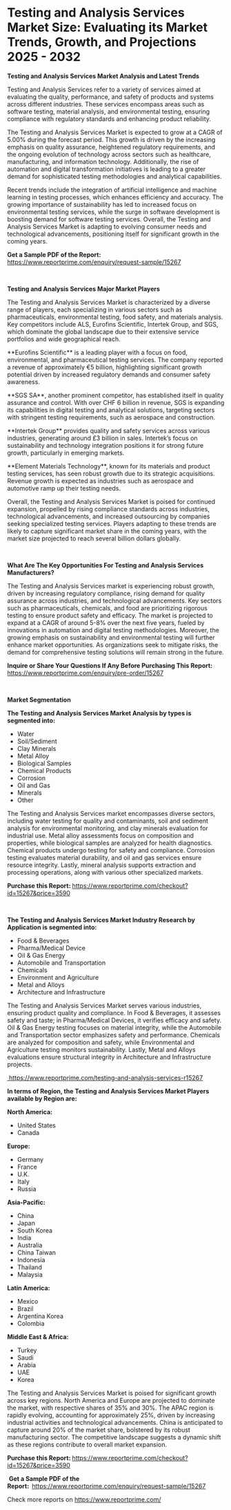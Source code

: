 <p><h1>Testing and Analysis Services Market Size: Evaluating its Market Trends, Growth, and Projections 2025 - 2032</h1></p><p><strong>Testing and Analysis Services Market Analysis and Latest Trends</strong></p>
<p><p>Testing and Analysis Services refer to a variety of services aimed at evaluating the quality, performance, and safety of products and systems across different industries. These services encompass areas such as software testing, material analysis, and environmental testing, ensuring compliance with regulatory standards and enhancing product reliability.</p><p>The Testing and Analysis Services Market is expected to grow at a CAGR of 5.00% during the forecast period. This growth is driven by the increasing emphasis on quality assurance, heightened regulatory requirements, and the ongoing evolution of technology across sectors such as healthcare, manufacturing, and information technology. Additionally, the rise of automation and digital transformation initiatives is leading to a greater demand for sophisticated testing methodologies and analytical capabilities.</p><p>Recent trends include the integration of artificial intelligence and machine learning in testing processes, which enhances efficiency and accuracy. The growing importance of sustainability has led to increased focus on environmental testing services, while the surge in software development is boosting demand for software testing services. Overall, the Testing and Analysis Services Market is adapting to evolving consumer needs and technological advancements, positioning itself for significant growth in the coming years.</p></p>
<p><strong>Get a Sample PDF of the Report:&nbsp;</strong> <a href="https://www.reportprime.com/enquiry/request-sample/15267?utm_campaign=3283&utm_medium=2&utm_source=Github&utm_content=ia&utm_term=20032025&utm_id=testing-and-analysis-services">https://www.reportprime.com/enquiry/request-sample/15267</a></p>
<p>&nbsp;</p>
<p><strong>Testing and Analysis Services Major Market Players</strong></p>
<p><p>The Testing and Analysis Services Market is characterized by a diverse range of players, each specializing in various sectors such as pharmaceuticals, environmental testing, food safety, and materials analysis. Key competitors include ALS, Eurofins Scientific, Intertek Group, and SGS, which dominate the global landscape due to their extensive service portfolios and wide geographical reach.</p><p>**Eurofins Scientific** is a leading player with a focus on food, environmental, and pharmaceutical testing services. The company reported a revenue of approximately €5 billion, highlighting significant growth potential driven by increased regulatory demands and consumer safety awareness.</p><p>**SGS SA**, another prominent competitor, has established itself in quality assurance and control. With over CHF 6 billion in revenue, SGS is expanding its capabilities in digital testing and analytical solutions, targeting sectors with stringent testing requirements, such as aerospace and construction.</p><p>**Intertek Group** provides quality and safety services across various industries, generating around £3 billion in sales. Intertek’s focus on sustainability and technology integration positions it for strong future growth, particularly in emerging markets.</p><p>**Element Materials Technology**, known for its materials and product testing services, has seen robust growth due to its strategic acquisitions. Revenue growth is expected as industries such as aerospace and automotive ramp up their testing needs.</p><p>Overall, the Testing and Analysis Services Market is poised for continued expansion, propelled by rising compliance standards across industries, technological advancements, and increased outsourcing by companies seeking specialized testing services. Players adapting to these trends are likely to capture significant market share in the coming years, with the market size projected to reach several billion dollars globally.</p></p>
<p>&nbsp;</p>
<p><strong>What Are The Key Opportunities For Testing and Analysis Services Manufacturers?</strong></p>
<p><p>The Testing and Analysis Services market is experiencing robust growth, driven by increasing regulatory compliance, rising demand for quality assurance across industries, and technological advancements. Key sectors such as pharmaceuticals, chemicals, and food are prioritizing rigorous testing to ensure product safety and efficacy. The market is projected to expand at a CAGR of around 5-8% over the next five years, fueled by innovations in automation and digital testing methodologies. Moreover, the growing emphasis on sustainability and environmental testing will further enhance market opportunities. As organizations seek to mitigate risks, the demand for comprehensive testing solutions will remain strong in the future.</p></p>
<p><strong>Inquire or Share Your Questions If Any Before Purchasing This Report:</strong> <a href="https://www.reportprime.com/enquiry/pre-order/15267?utm_campaign=3283&utm_medium=2&utm_source=Github&utm_content=ia&utm_term=20032025&utm_id=testing-and-analysis-services">https://www.reportprime.com/enquiry/pre-order/15267</a></p>
<p>&nbsp;</p>
<p><strong>Market Segmentation</strong></p>
<p><strong>The Testing and Analysis Services Market Analysis by types is segmented into:</strong></p>
<p><ul><li>Water</li><li>Soil/Sediment</li><li>Clay Minerals</li><li>Metal Alloy</li><li>Biological Samples</li><li>Chemical Products</li><li>Corrosion</li><li>Oil and Gas</li><li>Minerals</li><li>Other</li></ul></p>
<p><p>The Testing and Analysis Services market encompasses diverse sectors, including water testing for quality and contaminants, soil and sediment analysis for environmental monitoring, and clay minerals evaluation for industrial use. Metal alloy assessments focus on composition and properties, while biological samples are analyzed for health diagnostics. Chemical products undergo testing for safety and compliance. Corrosion testing evaluates material durability, and oil and gas services ensure resource integrity. Lastly, mineral analysis supports extraction and processing operations, along with various other specialized markets.</p></p>
<p><strong>Purchase this Report:&nbsp;</strong><a href="https://www.reportprime.com/checkout?id=15267&price=3590&utm_campaign=3283&utm_medium=2&utm_source=Github&utm_content=ia&utm_term=20032025&utm_id=testing-and-analysis-services">https://www.reportprime.com/checkout?id=15267&price=3590</a></p>
<p>&nbsp;</p>
<p><strong>The Testing and Analysis Services Market Industry Research by Application is segmented into:</strong></p>
<p><ul><li>Food & Beverages</li><li>Pharma/Medical Device</li><li>Oil & Gas Energy</li><li>Automobile and Transportation</li><li>Chemicals</li><li>Environment and Agriculture</li><li>Metal and Alloys</li><li>Architecture and Infrastructure</li></ul></p>
<p><p>The Testing and Analysis Services Market serves various industries, ensuring product quality and compliance. In Food & Beverages, it assesses safety and taste; in Pharma/Medical Devices, it verifies efficacy and safety. Oil & Gas Energy testing focuses on material integrity, while the Automobile and Transportation sector emphasizes safety and performance. Chemicals are analyzed for composition and safety, while Environmental and Agriculture testing monitors sustainability. Lastly, Metal and Alloys evaluations ensure structural integrity in Architecture and Infrastructure projects.</p></p>
<p><a href="https://www.reportprime.com/testing-and-analysis-services-r15267?utm_campaign=3283&utm_medium=2&utm_source=Github&utm_content=ia&utm_term=20032025&utm_id=testing-and-analysis-services">&nbsp;https://www.reportprime.com/testing-and-analysis-services-r15267</a></p>
<p><strong>In terms of Region, the Testing and Analysis Services Market Players available by Region are:</strong></p>
<p>
    <p> <strong> North America: </strong>
        <ul>
            <li>United States</li>
            <li>Canada</li>
        </ul>
        </p> 
    <p> <strong> Europe: </strong>
        <ul>
            <li>Germany</li>
            <li>France</li>
            <li>U.K.</li>
            <li>Italy</li>
            <li>Russia</li>
        </ul>
        </p> 
    <p> <strong> Asia-Pacific: </strong>
        <ul>
            <li>China</li>
            <li>Japan</li>
            <li>South Korea</li>
            <li>India</li>
            <li>Australia</li>
            <li>China Taiwan</li>
            <li>Indonesia</li>
            <li>Thailand</li>
            <li>Malaysia</li>
        </ul>
        </p> 
    <p> <strong> Latin America: </strong>
        <ul>
            <li>Mexico</li>
            <li>Brazil</li>
            <li>Argentina Korea</li>
            <li>Colombia</li>
        </ul>
        </p> 
    <p> <strong> Middle East & Africa: </strong>
        <ul>
            <li>Turkey</li>
            <li>Saudi</li>
            <li>Arabia</li>
            <li>UAE</li>
            <li>Korea</li>
        </ul>
    </p>
    </p>
<p><p>The Testing and Analysis Services Market is poised for significant growth across key regions. North America and Europe are projected to dominate the market, with respective shares of 35% and 30%. The APAC region is rapidly evolving, accounting for approximately 25%, driven by increasing industrial activities and technological advancements. China is anticipated to capture around 20% of the market share, bolstered by its robust manufacturing sector. The competitive landscape suggests a dynamic shift as these regions contribute to overall market expansion.</p></p>
<p><strong>Purchase this Report: </strong><a href="https://www.reportprime.com/checkout?id=15267&price=3590&utm_campaign=3283&utm_medium=2&utm_source=Github&utm_content=ia&utm_term=20032025&utm_id=testing-and-analysis-services">https://www.reportprime.com/checkout?id=15267&price=3590</a></p>
<p>&nbsp;<strong>Get a Sample PDF of the Report:&nbsp;&nbsp;</strong><a href="https://www.reportprime.com/enquiry/request-sample/15267?utm_campaign=3283&utm_medium=2&utm_source=Github&utm_content=ia&utm_term=20032025&utm_id=testing-and-analysis-services">https://www.reportprime.com/enquiry/request-sample/15267</a></p>
<p><strong></strong></p>
<p>Check more reports on <a href="https://www.reportprime.com/?utm_campaign=3283&utm_medium=2&utm_source=Github&utm_content=ia&utm_term=20032025&utm_id=testing-and-analysis-services">https://www.reportprime.com/</a></p>
